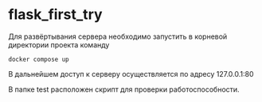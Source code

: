# flask_first_try

Для развёртывания сервера необходимо запустить в корневой директории проекта команду

`docker compose up`

В дальнейшем доступ к серверу осуществляется по адресу 127.0.0.1:80

В папке test расположен скрипт для проверки работоспособности.